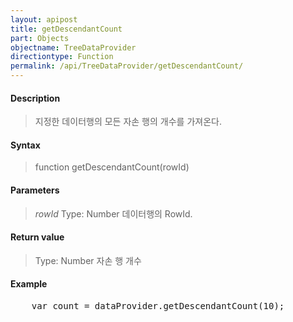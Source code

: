 ```yaml
---
layout: apipost
title: getDescendantCount
part: Objects
objectname: TreeDataProvider
directiontype: Function
permalink: /api/TreeDataProvider/getDescendantCount/
---
```



#### Description

> 지정한 데이터행의 모든 자손 행의 개수를 가져온다.

#### Syntax

> function getDescendantCount(rowId)

#### Parameters

> *rowId*
> Type: Number
> 데이터행의 RowId.

#### Return value

> Type: Number
> 자손 행 개수

#### Example

<pre class="prettyprint">
    var count = dataProvider.getDescendantCount(10);
</pre>

